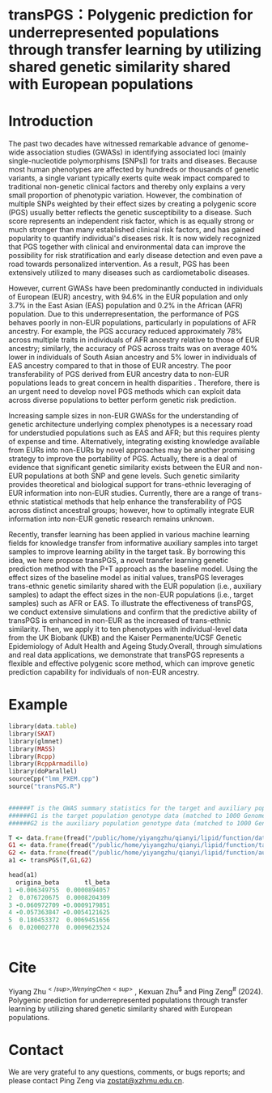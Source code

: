 # transPGS：Polygenic prediction for underrepresented populations through transfer learning by utilizing shared genetic similarity shared with European populations

# Introduction
The past two decades have witnessed remarkable advance of genome-wide association studies (GWASs) in identifying associated loci (mainly single-nucleotide polymorphisms [SNPs]) for traits and diseases. Because 
most human phenotypes are affected by hundreds or thousands of genetic variants, a single variant typically exerts quite weak impact compared to traditional non-genetic clinical factors and thereby only explains 
a very small proportion of phenotypic variation. However, the combination of multiple SNPs weighted by their effect sizes by creating a polygenic score (PGS) usually better reflects the genetic susceptibility to 
a disease. Such score represents an independent risk factor, which is as equally strong or much stronger than many established clinical risk factors, and has gained popularity to quantify individual's diseases risk.
It is now widely recognized that PGS together with clinical and environmental data can improve the possibility for risk stratification and early disease detection and even pave a road towards personalized intervention. 
As a result, PGS has been extensively utilized to many diseases such as cardiometabolic diseases.

However, current GWASs have been predominantly conducted in individuals of European (EUR) ancestry, with 94.6% in the EUR population and only 3.7% in the East Asian (EAS) population and 0.2% in the African (AFR) population.
Due to this underrepresentation, the performance of PGS behaves poorly in non-EUR populations, particularly in populations of AFR ancestry. For example, the PGS accuracy reduced approximately 78% across multiple traits in individuals of AFR ancestry
relative to those of EUR ancestry; similarly, the accuracy of PGS across traits was on average 40% lower in individuals of South Asian ancestry and 5% lower in individuals of EAS ancestry compared to that in those of EUR ancestry. The poor transferability 
of PGS derived from EUR ancestry data to non-EUR populations leads to great concern in health disparities . Therefore, there is an urgent need to develop novel PGS methods which can exploit data across diverse populations to better perform genetic risk prediction.

Increasing sample sizes in non-EUR GWASs for the understanding of genetic architecture underlying complex phenotypes is a necessary road for understudied populations such as EAS and AFR; but this requires plenty of expense and time. 
Alternatively, integrating existing knowledge available from EURs into non-EURs by novel approaches may be another promising strategy to improve the portability of PGS. Actually, there is a deal of evidence that significant genetic
similarity exists between the EUR and non-EUR populations at both SNP and gene levels. Such genetic similarity provides theoretical and biological support for trans-ethnic leveraging of EUR information into non-EUR studies.
Currently, there are a range of trans-ethnic statistical methods that help enhance the transferability of PGS across distinct ancestral groups; however, how to optimally integrate EUR information into non-EUR genetic research remains unknown.

Recently, transfer learning has been applied in various machine learning fields for knowledge transfer from informative auxiliary samples into target samples to improve learning ability in the target task. 
By borrowing this idea, we here propose transPGS, a novel transfer learning genetic prediction method with the P+T approach as the baseline model. Using the effect sizes of the baseline model as initial values, 
transPGS leverages trans-ethnic genetic similarity shared with the EUR population (i.e., auxiliary samples) to adapt the effect sizes in the non-EUR populations (i.e., target samples) such as AFR or EAS.
To illustrate the effectiveness of transPGS, we conduct extensive simulations and confirm that the predictive ability of transPGS is enhanced in non-EUR as the increased of trans-ethnic similarity. 
Then, we apply it to ten phenotypes with individual-level data from the UK Biobank (UKB) and the Kaiser Permanente/UCSF Genetic Epidemiology of Adult Health and Ageing Study.Overall, through simulations and real data applications,
we demonstrate that transPGS represents a flexible and effective polygenic score method, which can improve genetic prediction capability for individuals of non-EUR ancestry.

# Example
```ruby
library(data.table)
library(SKAT)
library(glmnet)
library(MASS)
library(Rcpp)
library(RcppArmadillo)
library(doParallel)
sourceCpp("lmm_PXEM.cpp")
source("transPGS.R")


######T is the GWAS summary statistics for the target and auxiliary populations, including marginal effects as well as standard errors.
######G1 is the target population genotype data (matched to 1000 Genomes Project).
######G2 is the auxiliary population genotype data (matched to 1000 Genomes Project).

T <- data.frame(fread("/public/home/yiyangzhu/qianyi/lipid/function/data.txt"))
G1 <- data.frame(fread("/public/home/yiyangzhu/qianyi/lipid/function/target_geno.txt"))
G2 <- data.frame(fread("/public/home/yiyangzhu/qianyi/lipid/function/auxiliary_geno.txt"))
a1 <- transPGS(T,G1,G2)

head(a1)
  origina_beta       tl_beta
1 -0.006349755  0.0000894057
2  0.076720675  0.0008204309
3 -0.060972709 -0.0009179851
4 -0.057363847 -0.0054121625
5  0.180453372  0.0069451656
6  0.020002770  0.0009623524
        
```
  
# Cite
Yiyang Zhu<sup>$</sup>, Wenying Chen<sup>$</sup> , Kexuan Zhu<sup>$</sup> and Ping Zeng<sup>#</sup> (2024). Polygenic prediction for underrepresented populations through transfer learning by utilizing shared genetic similarity shared with European populations.

# Contact
We are very grateful to any questions, comments, or bugs reports; and please contact Ping Zeng via zpstat@xzhmu.edu.cn.
